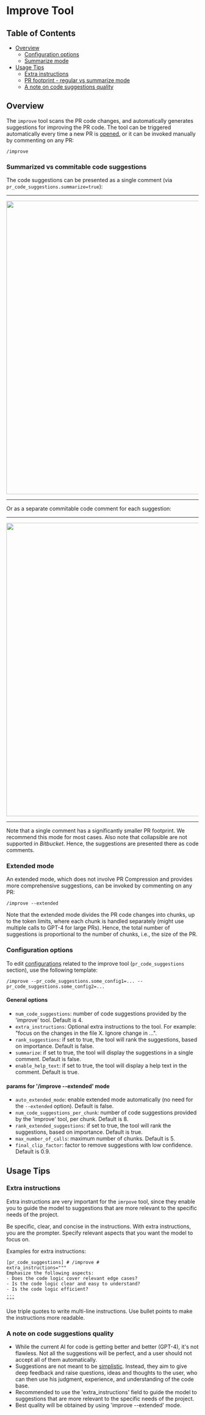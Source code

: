 # Improve Tool

## Table of Contents
- [Overview](#overview)
  - [Configuration options](#configuration-options)
  - [Summarize mode](#summarize-mode)
- [Usage Tips](#usage-tips)
    - [Extra instructions](#extra-instructions)
    - [PR footprint - regular vs summarize mode](#pr-footprint---regular-vs-summarize-mode)
    - [A note on code suggestions quality](#a-note-on-code-suggestions-quality)

## Overview
The `improve` tool scans the PR code changes, and automatically generates suggestions for improving the PR code.
The tool can be triggered automatically every time a new PR is [opened](https://github.com/khulnasoft/mergemate/blob/main/Usage.md#github-app-automatic-tools), or it can be invoked manually by commenting on any PR:
```
/improve
```

### Summarized vs commitable code suggestions

The code suggestions can be presented as a single comment (via `pr_code_suggestions.summarize=true`):
___
<kbd><img src=https://khulnasoft.com/images/mergemate/code_suggestions_as_comment.png width="768"></kbd>
___

Or as a separate commitable code comment for each suggestion:
___
<kbd><img src=https://khulnasoft.com/images/mergemate/improve.png width="768"></kbd>

---
Note that a single comment has a significantly smaller PR footprint. We recommend this mode for most cases.
Also note that collapsible are not supported in _Bitbucket_. Hence, the suggestions are presented there as code comments.

### Extended mode

An extended mode, which does not involve PR Compression and provides more comprehensive suggestions, can be invoked by commenting on any PR:
```
/improve --extended
```
Note that the extended mode divides the PR code changes into chunks, up to the token limits, where each chunk is handled separately (might use multiple calls to GPT-4 for large PRs).
Hence, the total number of suggestions is proportional to the number of chunks, i.e., the size of the PR.

### Configuration options

To edit [configurations](./../mergemate/settings/configuration.toml#L66) related to the improve tool (`pr_code_suggestions` section), use the following template:
```
/improve --pr_code_suggestions.some_config1=... --pr_code_suggestions.some_config2=...
```

#### General options
- `num_code_suggestions`: number of code suggestions provided by the 'improve' tool. Default is 4.
- `extra_instructions`: Optional extra instructions to the tool. For example: "focus on the changes in the file X. Ignore change in ...".
- `rank_suggestions`: if set to true, the tool will rank the suggestions, based on importance. Default is false.
- `summarize`: if set to true, the tool will display the suggestions in a single comment. Default is false.
- `enable_help_text`: if set to true, the tool will display a help text in the comment. Default is true.
#### params for '/improve --extended' mode
- `auto_extended_mode`: enable extended mode automatically (no need for the `--extended` option). Default is false.
- `num_code_suggestions_per_chunk`: number of code suggestions provided by the 'improve' tool, per chunk. Default is 8.
- `rank_extended_suggestions`: if set to true, the tool will rank the suggestions, based on importance. Default is true.
- `max_number_of_calls`: maximum number of chunks. Default is 5.
- `final_clip_factor`: factor to remove suggestions with low confidence. Default is 0.9.


## Usage Tips

### Extra instructions
Extra instructions are very important for the `imrpove` tool, since they enable you to guide the model to suggestions that are more relevant to the specific needs of the project.

Be specific, clear, and concise in the instructions. With extra instructions, you are the prompter. Specify relevant aspects that you want the model to focus on.

Examples for extra instructions:
```
[pr_code_suggestions] # /improve #
extra_instructions="""
Emphasize the following aspects:
- Does the code logic cover relevant edge cases?
- Is the code logic clear and easy to understand?
- Is the code logic efficient?
...
"""
```
Use triple quotes to write multi-line instructions. Use bullet points to make the instructions more readable.

### A note on code suggestions quality

- While the current AI for code is getting better and better (GPT-4), it's not flawless. Not all the suggestions will be perfect, and a user should not accept all of them automatically.
- Suggestions are not meant to be [simplistic](./../mergemate/settings/pr_code_suggestions_prompts.toml#L34). Instead, they aim to give deep feedback and raise questions, ideas and thoughts to the user, who can then use his judgment, experience, and understanding of the code base.
- Recommended to use the 'extra_instructions' field to guide the model to suggestions that are more relevant to the specific needs of the project.
- Best quality will be obtained by using 'improve --extended' mode.

